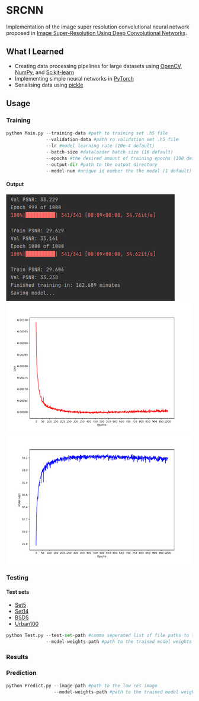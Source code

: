 # SRCNN
Implementation of the image super resolution convolutional neural network proposed in [Image Super-Resolution Using Deep Convolutional Networks](https://arxiv.org/abs/1501.00092 "Image Super-Resolution Using Deep Convolutional Networks").
## What I Learned
* Creating data processing pipelines for large datasets using [OpenCV](https://docs.opencv.org/4.x/d6/d00/tutorial_py_root.html), [NumPy](https://numpy.org/), and [Scikit-learn](https://scikit-learn.org/stable/)
* Implementing simple neural networks in [PyTorch](https://pytorch.org/)
* Serialising data using [pickle](https://docs.python.org/3/library/pickle.html)
## Usage
### Training
```python
python Main.py --training-data #path to training set .h5 file
               --validation-data #path ro validation set .h5 file
               --lr #model learning rate (10e-4 default)
               --batch-size #dataloader batch size (16 default)
               --epochs #the desired amount of training epochs (100 default)
               --output-dir #path to the output directory
               --model-num #unique id number the the model (1 default) (optional)
```
#### Output
![alt text](https://github.com/mark2661/SRCNN/blob/main/images/results_1000_cropped.png)
![alt text](https://github.com/mark2661/SRCNN/blob/main/images/model1.png_loss.png)
![alt text](https://github.com/mark2661/SRCNN/blob/main/images/model1.png_psnr.png)
### Testing
#### Test sets
* [Set5](http://mmlab.ie.cuhk.edu.hk/projects/SRCNN.html)
* [Set14](http://mmlab.ie.cuhk.edu.hk/projects/SRCNN.html)
* [BSDS](https://www2.eecs.berkeley.edu/Research/Projects/CS/vision/bsds/)
* [Urban100](https://paperswithcode.com/dataset/urban100)
```python
python Test.py --test-set-path #comma seperated list of file paths to the desired test sets
               --model-weights-path #path to the trained model weights
```

### Results

### Prediction
```python 
python Predict.py --image-path #path to the low res image
                  --model-weights-path #path to the trained model weights
```
